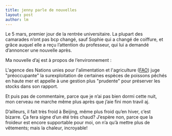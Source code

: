```yaml
---
title: jenny parle de nouvelles 
layout: post
author: lm
---
```

<p class="MsoNormal"><span>Le 5 mars, premier jour de la rentrée universitaire. La plupart des camarades n’ont pas bcp changé, sauf Sophie qui a changé de coiffure, et grâce auquel elle a reçu l’attention du professeur, qui lui a demandé d’annoncer une nouvelle après.</span></p>
<p class="MsoNormal"><span>Ma nouvelle d’aj est à propos de l’environnement :</span></p>
<p class="MsoNormal"><span>L&#39;agence des Nations unies pour l&#39;alimentation et l&#39;agriculture (<a href="http://www.fao.org/index_fr.htm" target="_new">FAO</a>) juge &quot;préoccupante&quot; la surexploitation de certaines espèces de poissons pêchés en haute mer et appelle à une gestion plus &quot;prudente&quot; pour préserver les stocks dans son rapport.</span></p>
<p class="MsoNormal"><span>Et puis pas de commentaire, parce que je n’ai pas bien dormi cette nuit, mon cerveau ne marche même plus après que j’aie fini mon travil aj. </span></p>
<p class="MsoNormal"><span>D’ailleurs, il fait très froid à Beijing, même plus froid qu’en hiver, c’est bizarre. Ça fera signe d’un été très chaud? J’espère non, parce que la froideur est encore supportable pour moi, on n’a qu’à mettre plus de vêtements; mais la chaleur, incroyable</span><span>! </span></p>
